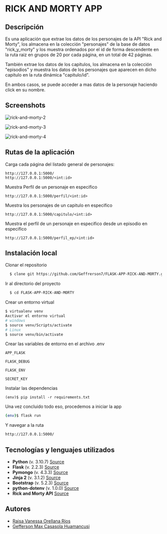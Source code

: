 
# RICK AND MORTY APP


## Descripción
Es una aplicación que extrae los datos de los personajes 
de la API "Rick and Morty", los almacena en la colección "personajes" 
de la base de datos "rick_y_morty" y los muestra ordenados por el id de forma 
descendente en la ruta raiz en grupos de 20 por cada página, en un total de 42 páginas. 

También extrae los datos de los capítulos, los almacena en la colección "episodios" y muestra los datos de los personajes que aparecen en dicho capitulo en la ruta dinámica
"capitulo/id". 

En ambos casos, se puede acceder a mas datos de la personaje haciendo click
en su nombre.

## Screenshots

![rick-and-morty-2](https://user-images.githubusercontent.com/61089189/230173717-5be97d79-48b5-419c-8f8c-7ace22be5a2a.png)

![rick-and-morty-3](https://user-images.githubusercontent.com/61089189/230173723-4b2f88f8-d235-4798-bf85-a106ffdee432.png)

![rick-and-morty-4](https://user-images.githubusercontent.com/61089189/230173725-62211d17-2d78-4657-8b38-a4deddff05d2.png)


## Rutas de la aplicación
Carga cada página del listado general de personajes:
```
http://127.0.0.1:5000/
http://127.0.0.1:5000/<int:id>
```
Muestra Perfil de un personaje en especifico
```
http://127.0.0.1:5000/perfil/<int:id>
```
Muestra los personajes de un capitulo en especifico
```
http://127.0.0.1:5000/capitulo/<int:id>
```
Muestra el perfil de un personaje en especifico desde un episodio en especifico
```
http://127.0.0.1:5000/perfil_ep/<int:id>
```

## Instalación local

Clonar el repositorio
```bash
  $ clone git https://github.com/Geffrerson7/FLASK-APP-RICK-AND-MORTY.git
```
Ir al directorio del proyecto
```bash
  $ cd FLASK-APP-RICK-AND-MORTY
```
Crear un entorno virtual

```sh
$ virtualenv venv
Axctivar el entorno virtual
# windows
$ source venv/Scripts/activate
# Linux
$ source venv/bin/activate
```

Crear las variables de entorno en el archivo .env

`APP_FLASK`

`FLASK_DEBUG`

`FLASK_ENV`

`SECRET_KEY`


Instalar las dependencias
```
(env)$ pip install -r requirements.txt
```

Una vez concluido todo eso, procedemos a iniciar la app
```sh
(env)$ flask run
```

Y navegar a la ruta
```sh
http://127.0.0.1:5000/
```
## Tecnologías y lenguajes utilizados

* **Python** (v. 3.10.7) [Source](https://www.python.org/)
* **Flask** (v. 2.2.3)  [Source](https://flask.palletsprojects.com/en/2.2.x/)
* **Pymongo** (v. 4.3.3) [Source](https://pymongo.readthedocs.io/en/stable/)
* **Jinja 2** (v. 3.1.2) [Source](https://jinja.palletsprojects.com/en/3.1.x/)
* **Bootstrap** (v. 5.2.3) [Source](https://getbootstrap.com/docs/5.3/getting-started/introduction/)
* **python-dotenv** (v. 1.0.0) [Source](https://pypi.org/project/python-dotenv/)
* **Rick and Morty API** [Source](https://rickandmortyapi.com/documentation)

    
## Autores

- [Raisa Vanessa Orellana Rios](https://www.github.com/Raisa320)
- [Gefferson Max Casasola Huamancusi ](https://www.github.com/Geffrerson7)
